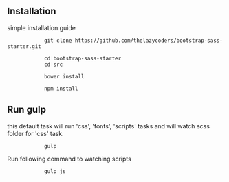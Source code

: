 ## Installation
simple installation guide

				git clone https://github.com/thelazycoders/bootstrap-sass-starter.git

				cd bootstrap-sass-starter
				cd src

				bower install

				npm install

## Run gulp
this default task will run 'css', 'fonts', 'scripts' tasks and will watch scss folder for 'css' task.

				gulp

Run following command to watching scripts

				gulp js
